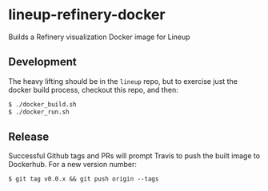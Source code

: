 # lineup-refinery-docker
Builds a Refinery visualization Docker image for Lineup

## Development
The heavy lifting should be in the `lineup` repo,
but to exercise just the docker build process,
checkout this repo, and then:

```bash
$ ./docker_build.sh
$ ./docker_run.sh
```

## Release

Successful Github tags and PRs will prompt Travis to push the built image to Dockerhub. For a new version number:
```
$ git tag v0.0.x && git push origin --tags
```